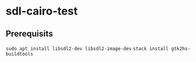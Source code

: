 # sdl-cairo-test

## Prerequisits

`sudo apt install libsdl2-dev libsdl2-image-dev`
`stack install gtk2hs-buildtools`
